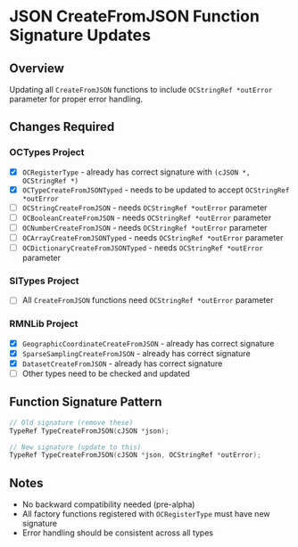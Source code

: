 # JSON CreateFromJSON Function Signature Updates

## Overview
Updating all `CreateFromJSON` functions to include `OCStringRef *outError` parameter for proper error handling.

## Changes Required

### OCTypes Project
- [x] `OCRegisterType` - already has correct signature with `(cJSON *, OCStringRef *)`
- [x] `OCTypeCreateFromJSONTyped` - needs to be updated to accept `OCStringRef *outError`
- [ ] `OCStringCreateFromJSON` - needs `OCStringRef *outError` parameter
- [ ] `OCBooleanCreateFromJSON` - needs `OCStringRef *outError` parameter  
- [ ] `OCNumberCreateFromJSON` - needs `OCStringRef *outError` parameter
- [ ] `OCArrayCreateFromJSONTyped` - needs `OCStringRef *outError` parameter
- [ ] `OCDictionaryCreateFromJSONTyped` - needs `OCStringRef *outError` parameter

### SITypes Project
- [ ] All `CreateFromJSON` functions need `OCStringRef *outError` parameter

### RMNLib Project
- [x] `GeographicCoordinateCreateFromJSON` - already has correct signature
- [x] `SparseSamplingCreateFromJSON` - already has correct signature
- [x] `DatasetCreateFromJSON` - already has correct signature
- [ ] Other types need to be checked and updated

## Function Signature Pattern
```c
// Old signature (remove these)
TypeRef TypeCreateFromJSON(cJSON *json);

// New signature (update to this)
TypeRef TypeCreateFromJSON(cJSON *json, OCStringRef *outError);
```

## Notes
- No backward compatibility needed (pre-alpha)
- All factory functions registered with `OCRegisterType` must have new signature
- Error handling should be consistent across all types

